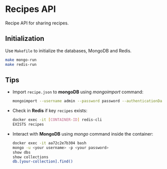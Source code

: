 # Recipes API

Recipe API for sharing recipes.

## Initialization

Use `Makefile` to initialize the databases, MongoDB and Redis.

```sh
make mongo-run
make redis-run
```

## Tips

- Import `recipe.json` to **mongoDB** using _mongoimport_ command:

    ```sh
    mongoimport --username admin --password password --authenticationDatabase admin --db demo --collection recipes --file recipes.json --jsonArray
    ```

- Check in **Redis** if key `recipes` exists:

    ```sh
    docker exec -it [CONTAINER-ID] redis-cli
    EXISTS recipes
    ```

- Interact with **MongoDB** using _mongo_ command inside the container:

    ```sh
    docker exec -it aa72c2e7b304 bash
    mongo -u <your username> -p <your password>
    show dbs
    show collections
    db.[your-collection].find()
    ```	
    